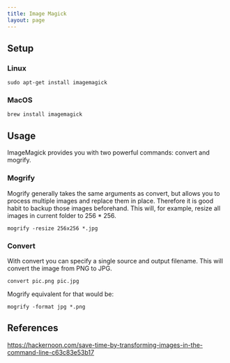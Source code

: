 ```yaml
---
title: Image Magick
layout: page
---
```


## Setup

### Linux

```
sudo apt-get install imagemagick
```

### MacOS

```
brew install imagemagick
```

## Usage

ImageMagick provides you with two powerful commands: convert and mogrify.

### Mogrify

Mogrify generally takes the same arguments as convert, but allows you to process multiple images and replace them in place.
Therefore it is good habit to backup those images beforehand. This will, for example, resize all images in current folder to 256 * 256.

```
mogrify -resize 256x256 *.jpg
```

### Convert

With convert you can specify a single source and output filename. This will convert the image from PNG to JPG.

```
convert pic.png pic.jpg
```

Mogrify equivalent for that would be:

```
mogrify -format jpg *.png
```


## References

https://hackernoon.com/save-time-by-transforming-images-in-the-command-line-c63c83e53b17
